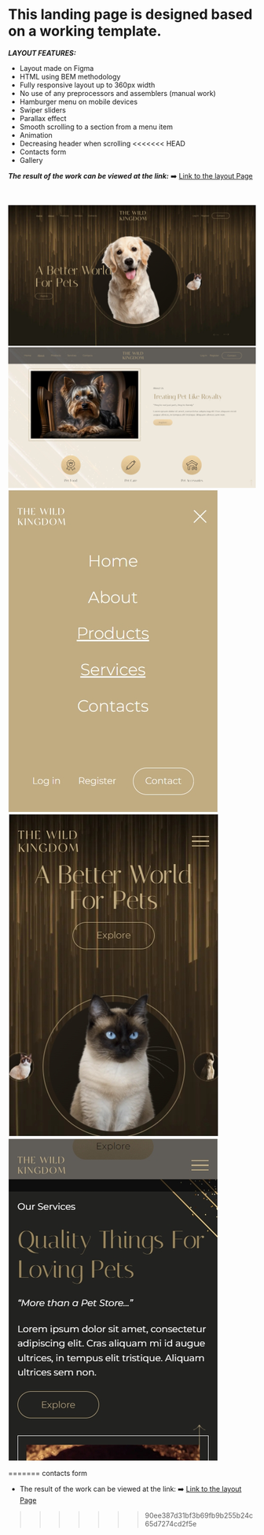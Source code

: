 # This landing page is designed based on a working template.

___LAYOUT FEATURES:___

* Layout made on Figma
* HTML using BEM methodology
* Fully responsive layout up to 360px width
* No use of any preprocessors and assemblers (manual work)
* Hamburger menu on mobile devices
* Swiper sliders
* Parallax effect
* Smooth scrolling to a section from a menu item
* Animation
* Decreasing header when scrolling
<<<<<<< HEAD
* Contacts form
* Gallery

 **_The result of the work can be viewed at the link:_**  ➡️ [Link to the layout Page](https://vjacheslav250.github.io/The-Wild-Kingdom/#)

 <br>

 ![Screenshot 2022-06-19 143627](Screenshot.jpg)
 ![Screenshot 2022-06-19 143627](Screenshot_2.jpg)
     ![Screenshot 2022-06-19 143627](Screenshot_3.jpg)
 ![Screenshot 2022-06-19 143627](Screenshot_4.jpg)
 ![Screenshot 2022-06-19 143627](Screenshot_5.jpg)







=======
contacts form
* The result of the work can be viewed at the link: ➡️ [Link to the layout Page](https://vjacheslav250.github.io/The-Wild-Kingdom/#)
  
>>>>>>> 90ee387d31bf3b69fb9b255b24c65d7274cd2f5e
